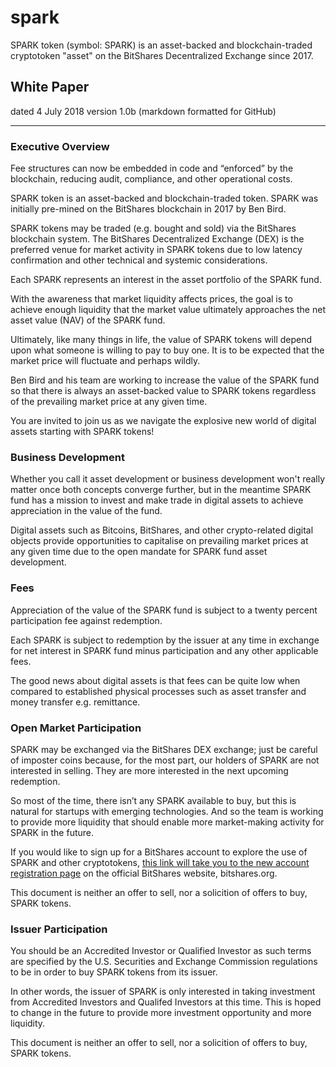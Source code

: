 # spark
SPARK token (symbol: SPARK) is an asset-backed and blockchain-traded cryptotoken "asset" on the BitShares Decentralized Exchange since 2017.

## White Paper
 
dated 4 July 2018
version 1.0b (markdown formatted for GitHub)

* * * * *

### Executive Overview

Fee structures can now be embedded in code and “enforced” by the blockchain, reducing audit, compliance, and other operational costs.

SPARK token is an asset-backed and blockchain-traded token. SPARK was initially pre-mined on the BitShares blockchain in 2017 by Ben Bird.

SPARK tokens may be traded (e.g. bought and sold) via the BitShares blockchain system. The BitShares Decentralized Exchange (DEX) is the preferred venue for market activity in SPARK tokens due to low latency confirmation and other technical and systemic considerations.

Each SPARK represents an interest in the asset portfolio of the SPARK fund.

With the awareness that market liquidity affects prices, the goal is to achieve enough liquidity that the market value ultimately approaches the net asset value (NAV) of the SPARK fund. 

Ultimately, like many things in life, the value of SPARK tokens will depend upon what someone is willing to pay to buy one. It is to be expected that the market price will fluctuate and perhaps wildly. 

Ben Bird and his team are working to increase the value of the SPARK fund so that there is always an asset-backed value to SPARK tokens regardless of the prevailing market price at any given time. 

You are invited to join us as we navigate the explosive new world of digital assets starting with SPARK tokens!


### Business Development 

Whether you call it asset development or business development won't really matter once both concepts converge further, but in the meantime SPARK fund has a mission to invest and make trade in digital assets to achieve appreciation in the value of the fund. 

Digital assets such as Bitcoins, BitShares, and other crypto-related digital objects provide opportunities to capitalise on prevailing market prices at any given time due to the open mandate for SPARK fund asset development. 


### Fees

Appreciation of the value of the SPARK fund is subject to a twenty percent participation fee against redemption. 

Each SPARK is subject to redemption by the issuer at any time in exchange for net interest in SPARK fund minus participation and any other applicable fees.

The good news about digital assets is that fees can be quite low when compared to established physical processes such as asset transfer and money transfer e.g. remittance.


### Open Market Participation

SPARK may be exchanged via the BitShares DEX exchange; just be careful of imposter coins because, for the most part, our holders of SPARK are not interested in selling. They are more interested in the next upcoming redemption.

So most of the time, there isn’t any SPARK available to buy, but this is natural for startups with emerging technologies. And so the team is working to provide more liquidity that should enable more market-making activity for SPARK in the future.

If you would like to sign up for a BitShares account to explore the use of SPARK and other cryptotokens, [this link will take you to the new account registration page](https://wallet.bitshares.org/?r=buy-bitcoin) on the official BitShares website, bitshares.org. 

This document is neither an offer to sell, nor a solicition of offers to buy, SPARK tokens.


### Issuer Participation

You should be an Accredited Investor or Qualified Investor as such terms are specified by the U.S. Securities and Exchange Commission regulations to be in order to buy SPARK tokens from its issuer. 

In other words, the issuer of SPARK is only interested in taking investment from Accredited Investors and Qualifed Investors at this time. This is hoped to change in the future to provide more investment opportunity and more liquidity. 

This document is neither an offer to sell, nor a solicition of offers to buy, SPARK tokens.


